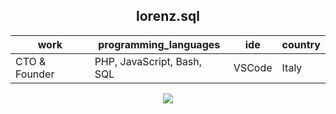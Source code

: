 
<div id="header" align="center"> 


## lorenz.sql
 work         | programming_languages             | ide          | country |
--------------|-----------------------------------|--------------|---------|
 CTO & Founder| PHP, JavaScript, Bash, SQL        | VSCode       | Italy   |


<p><img src="https://media.giphy.com/media/NTur7XlVDUdqM/giphy.gif"></p>

</div>
